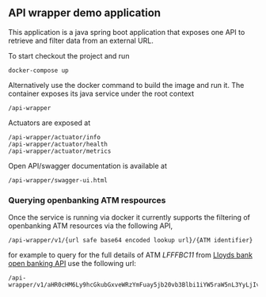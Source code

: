 ## API wrapper demo application

This application is a java spring boot application that exposes one API to retrieve and filter data from an external URL.

To start checkout the project  and run

```docker-compose up```


Alternatively use the docker command to build the image and run it. The container exposes its java service under the root context

```
/api-wrapper
```

Actuators are exposed at

```
/api-wrapper/actuator/info
/api-wrapper/actuator/health
/api-wrapper/actuator/metrics

```

Open API/swagger documentation is available at

```
/api-wrapper/swagger-ui.html
```

### Querying openbanking ATM respources

Once the service is running via docker it currently supports the filtering of openbanking ATM resources via the following API,
```
/api-wrapper/v1/{url safe base64 encoded lookup url}/{ATM identifier}
```

 for example to query for the full details of ATM *LFFFBC11* from [Lloyds bank open banking API](https://api.lloydsbank.com/open-banking/v2.2/atms) use the following url:
```
/api-wrapper/v1/aHR0cHM6Ly9hcGkubGxveWRzYmFuay5jb20vb3Blbi1iYW5raW5nL3YyLjIvYXRtcw==/LFFFBC11
```
